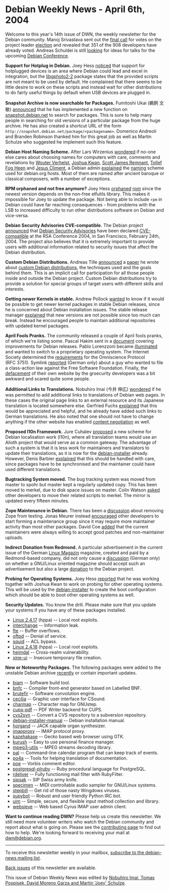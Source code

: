 
Debian Weekly News - April 6th, 2004
====================================


Welcome to this year's 14th issue of DWN, the weekly newsletter for the
Debian community. Manoj Srivastava sent out the [final call](https://lists.debian.org/debian-vote-0404/msg00010.html)
for votes on the project leader [election](https://www.debian.org/vote/2004/vote_001) and revealed that 351 of the 908 developers have already voted.
Andreas Schuldei is still [looking](https://lists.debian.org/debian-devel-0403/msg02324.html) for
ideas for talks for the upcoming [Debian Conference](https://www.debian.org/events/2004/0526-debconf).


**Support for Hotplug in Debian.** Joey Hess [noticed](http://kitenet.net/~joey/blog/entry/hotplug-2004-04-01-01-46.html) that support for hotplugged devices is an area where Debian could
lead and excel in integration, but the [libgphoto2-2](https://packages.debian.org/libgphoto2-2) package states
that the provided scripts are not meant to be used by default. He
complained that there seems to be little desire to work on these scripts and
instead wait for other distributions to do fairly useful things by default when USB
devices are plugged in.


**Snapshot Archive is now searchable for Packages.** Fumitoshi
Ukai (鵜飼 文敏)
 [announced](https://lists.debian.org/debian-devel-0403/msg02235.html) that he has implemented a new function on [snapshot.debian.net](http://snapshot.debian.net/) to search for
packages. This is sure to help many people in searching for old versions of a
particular package from the huge archive. He has also created a shortcut URL
of the form `http://snapshot.debian.net/package/<packagename>`.
Domenico Andreoli and Branden Robinson thanked him for this great job as well
as Martin Schulze who suggested he implement such this feature.


**Debian Host Naming Scheme.** After Lars Wirzenius [wondered](http://liw.iki.fi/liw/log/2004-03.html#20040329c) if no-one
else cares about choosing names for computers with care, comments and
revelations by [Wouter
Verhelst](http://www.livejournal.com/users/wouterverhelst/17642.html), [Joshua Kwan](http://triplehelix.org/~joshk/blog/linux/14.html), [Scott James
Remnant](http://www.livejournal.com/users/keybuk/10164.html), [Tollef
Fog Heen](http://raw.no/personal/blog/tech/2004-03-31-02-39_naming.html) and [Jesus
Climent](http://beta.pumuki.org/?q=node/view/28), a Debian admin [explained](http://www.infodrom.org/~joey/log/?200403311146) the [naming](https://people.debian.org/~joey/misc/naming.html) scheme used
for debian.org hosts. Most of them are named after ancient baroque or
classical composers, with a number of exceptions.


**RPM orphaned and not free anymore?** Joey Hess [orphaned](https://bugs.debian.org/239518) [rpm](https://packages.debian.org/rpm) since the newest version depends
on the non-free elfutils library. This makes it impossible for Joey to update
the package. Not being able to include `rpm` in Debian could have
far reaching consequences - from problems with the LSB to increased difficulty
to run other distributions software on Debian and vice-versa.


**Debian Security Advisories CVE-compatible.** The Debian
project [announced](https://www.debian.org/News/2004/20040330) that [Debian Security Advisories](https://www.debian.org/security/) have been declared [CVE-compatible](https://www.debian.org/security/cve-compatibility) at the RSA
Conference 2004, in San Francisco, February 24th, 2004. The project also
believes that it is extremely important to provide users with additional
information related to security issues that affect the Debian
distribution.


**Custom Debian Distributions.** Andreas Tille [announced](https://lists.debian.org/debian-devel-announce-0404/msg00002.html) a [paper](https://people.debian.org/~tille/debian-med/talks/paper-cdd/debian-cdd.html/) he wrote about [custom Debian distributions](https://alioth.debian.org/projects/cdd/), the techniques used and the goals behind
them. This is an implicit call for participation for all those people inside
and outside the Debian project. Custom Debian distributions try to provide a
solution for special groups of target users with different skills and
interests.


**Getting newer Kernels in stable.** Andrew Pollock [wanted](https://lists.debian.org/debian-devel-0403/msg02166.html) to
know if it would be possible to get newer kernel packages in stable Debian
releases, since he is concerned about Debian installation issues. The stable
release manager [explained](https://lists.debian.org/debian-devel-0404/msg00486.html)
that new versions are not possible since too much can break. Instead he
encouraged people to maintain additional repositories with updated kernel
packages.


**April Fools Pranks.** The community released a couple of
April fools pranks, of which we're listing some. Pascal Hakim sent in a [document](https://lists.debian.org/debian-devel-0403/msg02440.html)
covering improvements for Debian releases. Pablo Lorenzzoni became [illuminated](http://hackers.propus.com.br/~pablo/blog/?id=19) and
wanted to switch to a proprietary operating system. The Internet Society
determined the [requirements](http://www.faqs.org/rfcs/rfc3751.html) for the Omniscience Protocol (RFC 3751). Symlink [reported](http://www.symlink.ch/articles/04/03/31/2154255.shtml) (German only)
about a guy who wanted to file a class-action law against the Free Software
Foundation. Finally, the [defacement](http://www.cs.uni-frankfurt.de/~schmehl/grsecurity-first-april.png)
of their own website by the grsecurity developers was a bit awkward and scared
quite some people.


**Additional Links to Translations.** Nobuhiro Imai (今井 伸広)
 [wondered](https://lists.debian.org/debian-www-0403/msg00189.html) if
he was permitted to add additional links to translations of Debian web pages.
In these cases the original page links to an external resource and its
Japanese translation is located somewhere else. Gerfried Fuchs [explained](https://lists.debian.org/debian-www-0403/msg00191.html)
that this would be appreciated and helpful, and he already have added such
links to German translations. He also noted that one should not have to
change anything if the other website has enabled [content negotiation](https://www.debian.org/intro/cn) as well.


**Proposed l10n Framework.** Jure Cuhalev [proposed](https://lists.debian.org/debian-i18n-0403/msg00076.html) a
new scheme for Debian localisation work (l10n), where all translation teams
would use an Alioth project that would serve as a common gateway. The
advantage of such a system is that it is less work for maintainers and
translators to update their translations, as it is now for the [debian-installer](https://www.debian.org/devel/debian-installer/) already. However,
Denis Barbier [explained](https://lists.debian.org/debian-i18n-0403/msg00095.html)
that this should be handled with care, since packages have to be synchronised
and the maintainer could have used different translations.


**Bugtracking System moved.** The bug tracking system was moved
from master to spohr but master kept a regularly updated copy.
This has been moved to merkel, due to disk space issues on master. Colin Watson [asked](https://lists.debian.org/debian-devel-announce-0403/msg00029.html) other developers to move their related scripts to merkel.
The mirror is updated every fifteen minutes.


**Zope Maintenance in Debian.** There has been a [discussion](https://lists.debian.org/debian-release-0404/msg00001.html)
about removing Zope from testing. Jonas Meurer instead [encouraged](https://lists.debian.org/debian-release-0404/msg00027.html)
other developers to start forming a maintenance group since it may require
more maintainer activity than most other packages. David Coe [added](https://lists.debian.org/debian-release-0404/msg00028.html)
that the current maintainers were always willing to accept good patches and
non-maintainer uploads.


**Indirect Donation from Redmond.** A particular advertisement
in the current issue of the German [Linux Magazin](http://www.linux-magazin.de/) magazine, created and
paid by a Redmond-based company, did not only cause a [discussion](http://www.linux-community.de/Neues/story?storyid=12819) (German only)
on whether a GNU/Linux oriented magazine should accept such an advertisement
but also a large [donation](http://www.linuxnewmedia.de/presse) to
the Debian project.


**Probing for Operating Systems.** Joey Hess [reported](http://kitenet.net/~joey/blog/entry/os_probing-2004-04-04-04-40.html) that he was working together with Joshua Kwan to work on probing
for other operating systems. This will be used by the [debian-installer](https://www.debian.org/devel/debian-installer/) to create the boot
configuration which should be able to boot other operating systems as
well.


**Security Updates.** You know the drill. Please make sure
that you update your systems if you have any of these packages installed.


* [Linux 2.4.17](https://www.debian.org/security/2004/dsa-470) (hppa) --
 Local root exploits.
* [interchange](https://www.debian.org/security/2004/dsa-471) --
 Information leak.
* [fte](https://www.debian.org/security/2004/dsa-472) --
 Buffer overflows.
* [oftpd](https://www.debian.org/security/2004/dsa-473) --
 Denial of service.
* [squid](https://www.debian.org/security/2004/dsa-474) --
 ACL bypass.
* [Linux 2.4.18](https://www.debian.org/security/2004/dsa-475) (hppa) --
 Local root exploits.
* [heimdal](https://www.debian.org/security/2004/dsa-476) --
 Cross-realm vulnerability.
* [xine-ui](https://www.debian.org/security/2004/dsa-477) --
 Insecure temporary file creation.


**New or Noteworthy Packages.** The following packages were
added to the unstable Debian archive [recently](https://packages.debian.org/unstable/newpkg_main) or contain
important updates.


* [bjam](https://packages.debian.org/unstable/devel/bjam)
 -- Software build tool.
* [bnfc](https://packages.debian.org/unstable/devel/bnfc)
 -- Compiler front-end generator based on Labelled BNF.
* [brutefir](https://packages.debian.org/unstable/sound/brutefir)
 -- Software convolution engine.
* [cecilia](https://packages.debian.org/unstable/sound/cecilia)
 -- Graphic user interface for CSound.
* [charmap](https://packages.debian.org/unstable/x11/charmap)
 -- Character map for GNUstep.
* [cups-pdf](https://packages.debian.org/unstable/graphics/cups-pdf)
 -- PDF Writer backend for CUPS.
* [cvs2svn](https://packages.debian.org/unstable/devel/cvs2svn)
 -- Convert a CVS repository to a subversion repository.
* [debian-installer-manual](https://packages.debian.org/unstable/devel/debian-installer-manual)
 -- Debian installation manual.
* [horgand](https://packages.debian.org/unstable/sound/horgand)
 -- JACK capable organ synthesizer.
* [imapproxy](https://packages.debian.org/unstable/mail/imapproxy)
 -- IMAP protocol proxy.
* [kazehakase](https://packages.debian.org/unstable/web/kazehakase)
 -- Gecko based web browser using GTK.
* [kurush](https://packages.debian.org/unstable/gnome/kurush)
 -- Easy to use personal finance manager.
* [mpeg3-utils](https://packages.debian.org/unstable/utils/mpeg3-utils)
 -- MPEG streams decoding library.
* [pal](https://packages.debian.org/unstable/utils/pal)
 -- Command-line calendar program that can keep track of events.
* [po4a](https://packages.debian.org/unstable/text/po4a)
 -- Tools for helping translation of documentation.
* [poe](https://packages.debian.org/unstable/sound/poe)
 -- Vorbis comment editor.
* [postgresql-plruby](https://packages.debian.org/unstable/misc/postgresql-plruby)
 -- Ruby procedural language for PostgreSQL.
* [rdeliver](https://packages.debian.org/unstable/mail/rdeliver)
 -- Fully functioning mail filter with RubyFilter.
* [sipsak](https://packages.debian.org/unstable/net/sipsak)
 -- SIP Swiss army knife.
* [specimen](https://packages.debian.org/unstable/sound/specimen)
 -- MIDI controllable audio sampler for GNU/Linux systems.
* [stepbill](https://packages.debian.org/unstable/games/stepbill)
 -- Get rid of those nasty Wingdows viruses.
* [supybot](https://packages.debian.org/unstable/net/supybot)
 -- Robust and user friendly Python IRC bot.
* [uim](https://packages.debian.org/unstable/text/uim)
 -- Simple, secure, and flexible input method collection and library.
* [websieve](https://packages.debian.org/unstable/admin/websieve)
 -- Web based Cyrus IMAP user admin client.


**Want to continue reading DWN?** Please help us create this
newsletter. We still need more volunteer writers who watch the Debian
community and report about what is going on. Please see the [contributing page](https://www.debian.org/News/weekly/contributing) to find out how
to help. We're looking forward to receiving your mail at [dwn@debian.org](mailto:dwn@debian.org).




---



 To receive this newsletter weekly in your mailbox, [subscribe to the debian-news mailing list](https://lists.debian.org/debian-news/).



[Back issues](https://www.debian.org/News/weekly/) of this newsletter are available.



This issue of Debian Weekly News was edited by [Nobuhiro Imai, Tomas Pospisek, David Moreno Garza and Martin 'Joey' Schulze](mailto:dwn@debian.org).




